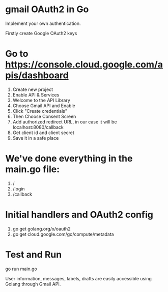 # gmail OAuth2 in Go

Implement your own authentication.

Firstly create Google OAuth2 keys
# Go to https://console.cloud.google.com/apis/dashboard
1. Create new project
2. Enable API & Services 
3. Welcome to the API Library
4. Choose Gmail API and Enable
5. Click "Create credentials"
6. Then Choose Consent Screen
7. Add authorized redirect URL, in our case it will be localhost:8080/callback
8. Get client id and client secret
9. Save it in a safe place

# We've done everything in the main.go file:

1. /
2. /login
3. /callback

# Initial handlers and OAuth2 config
1. go get golang.org/x/oauth2
2. go get cloud.google.com/go/compute/metadata

# Test and Run
 go run main.go


User information, messages, labels, drafts are easily accessible using Golang through Gmail API.
